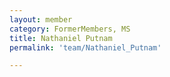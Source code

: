 ```yaml
---
layout: member
category: FormerMembers, MS
title: Nathaniel Putnam
permalink: 'team/Nathaniel_Putnam'

---
```


